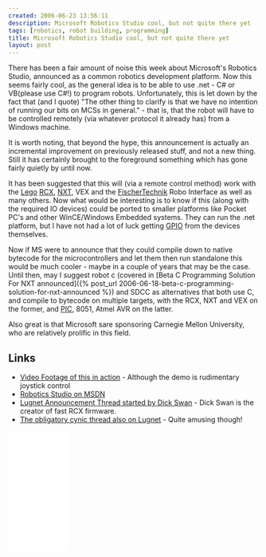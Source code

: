```yaml
---
created: 2006-06-23 13:56:11
description: Microsoft Robotics Studio cool, but not quite there yet
tags: [robotics, robot building, programming]
title: Microsoft Robotics Studio cool, but not quite there yet
layout: post
---
```

There has been a fair amount of noise this week about Microsoft's Robotics Studio, announced as a common robotics development platform. Now this seems fairly cool, as the general idea is to be able to use .net - C# or VB(please use C#!) to program robots. Unfortunately, this is let down by the fact that (and I quote) "The other thing to clarify is that we have no intention of running our bits on MCSs in general." - that is, that the robot will have to be controlled remotely (via whatever protocol it already has) from a Windows machine.

It is worth noting, that beyond the hype, this announcement is actually an incremental improvement on previously released stuff, and not a new thing. Still it has certainly brought to the foreground something which has gone fairly quietly by until now.

It has been suggested that this will (via a remote control method) work with the [Lego](/wiki/lego.html "The best known construction toy")
  [RCX](/wiki/rcx.html "The Lego Robot Command Explorer"), [NXT](/wiki/nxt.html "Legos NeXT generation robotics kit"), VEX  and the [FischerTechnik](/wiki/fischertechnik.html "FischerTechnik") Robo Interface as well as many others. Now what would be interesting is to know if this (along with the required IO devices) could be ported to smaller platforms like Pocket PC's and other WinCE/Windows Embedded systems. They can run the .net platform, but I have not had a lot of luck getting [GPIO](/wiki/io.html "Input Output") from the devices themselves.

Now if MS were to announce that they could compile down to native bytecode for the microcontrollers and let them then run standalone this would be much cooler - maybe in a couple of years that may be the case. Until then, may I suggest robot c (covered in [Beta C Programming Solution For NXT announced]({% post_url 2006-06-18-beta-c-programming-solution-for-nxt-announced %}) and SDCC as alternatives that both use C, and compile to bytecode on multiple targets, with the RCX, NXT and VEX on the former, and [PIC](/wiki/pic.html), 8051, Atmel AVR on the latter.

Also great is that Microsoft sare sponsoring Carnegie Mellon University, who are relatively prolific in this field.

## Links

* [Video Footage of this in action](http://channel9.msdn.com/ShowPost.aspx?PostID=206574) - Although the demo is rudimentary joystick control
* [Robotics Studio on MSDN](http://msdn.microsoft.com/robotics/default.aspx)
* [Lugnet Announcement Thread started by Dick Swan](http://news.lugnet.com/robotics/?n=26107) - Dick Swan is the creator of fast RCX firmware.
* [The obligatory cynic thread also on Lugnet](http://news.lugnet.com/robotics/?n=26104) - Quite amusing though!

<iframe style="width:120px;height:240px;" marginwidth="0" marginheight="0" scrolling="no" frameborder="0" src="//ws-eu.amazon-adsystem.com/widgets/q?ServiceVersion=20070822&OneJS=1&Operation=GetAdHtml&MarketPlace=GB&source=ss&ref=as_ss_li_til&ad_type=product_link&tracking_id=orionrobots-21&language=en_GB&marketplace=amazon&region=GB&placement=B082WD5YV9&asins=B082WD5YV9&linkId=e40e6e6802507d8646f3131923f1dea1&show_border=true&link_opens_in_new_window=true"></iframe><!-- lego mindstorms review 2021 -->